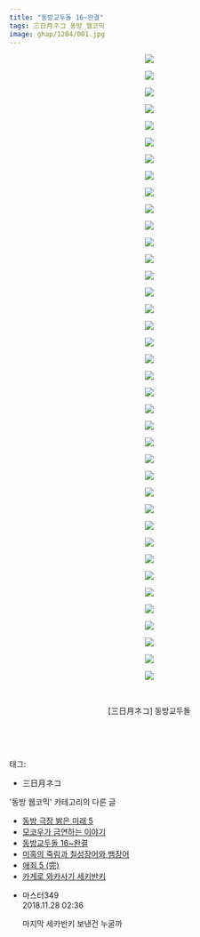 ```yaml
---
title: "동방교두돌 16~완결"
tags: 三日月ネコ 동방_웹코믹
image: ghap/1204/001.jpg
---
```

<div class="article">
<p style="text-align: center; clear: none; float: none;"><img src="{{ site.nasurl }}/ghap/1204/001.jpg"/></p>
<p style="text-align: center; clear: none; float: none;"><img src="{{ site.nasurl }}/ghap/1204/002.jpg"/></p>
<p style="text-align: center; clear: none; float: none;"><img src="{{ site.nasurl }}/ghap/1204/003.jpg"/></p>
<p style="text-align: center; clear: none; float: none;"><img src="{{ site.nasurl }}/ghap/1204/004.jpg"/></p>
<p style="text-align: center; clear: none; float: none;"><img src="{{ site.nasurl }}/ghap/1204/005.jpg"/></p>
<p style="text-align: center; clear: none; float: none;"><img src="{{ site.nasurl }}/ghap/1204/006.jpg"/></p>
<p style="text-align: center; clear: none; float: none;"><img src="{{ site.nasurl }}/ghap/1204/007.jpg"/></p>
<p style="text-align: center; clear: none; float: none;"><img src="{{ site.nasurl }}/ghap/1204/008.jpg"/></p>
<p style="text-align: center; clear: none; float: none;"><img src="{{ site.nasurl }}/ghap/1204/009.jpg"/></p>
<p style="text-align: center; clear: none; float: none;"><img src="{{ site.nasurl }}/ghap/1204/010.jpg"/></p>
<p style="text-align: center; clear: none; float: none;"><img src="{{ site.nasurl }}/ghap/1204/011.jpg"/></p>
<p style="text-align: center; clear: none; float: none;"><img src="{{ site.nasurl }}/ghap/1204/012.jpg"/></p>
<p style="text-align: center; clear: none; float: none;"><img src="{{ site.nasurl }}/ghap/1204/013.jpg"/></p>
<p style="text-align: center; clear: none; float: none;"><img src="{{ site.nasurl }}/ghap/1204/014.jpg"/></p>
<p style="text-align: center; clear: none; float: none;"><img src="{{ site.nasurl }}/ghap/1204/015.jpg"/></p>
<p style="text-align: center; clear: none; float: none;"><img src="{{ site.nasurl }}/ghap/1204/016.jpg"/></p>
<p style="text-align: center; clear: none; float: none;"><img src="{{ site.nasurl }}/ghap/1204/017.jpg"/></p>
<p style="text-align: center; clear: none; float: none;"><img src="{{ site.nasurl }}/ghap/1204/018.jpg"/></p>
<p style="text-align: center; clear: none; float: none;"><img src="{{ site.nasurl }}/ghap/1204/019.jpg"/></p>
<p style="text-align: center; clear: none; float: none;"><img src="{{ site.nasurl }}/ghap/1204/020.jpg"/></p>
<p style="text-align: center; clear: none; float: none;"><img src="{{ site.nasurl }}/ghap/1204/021.jpg"/></p>
<p style="text-align: center; clear: none; float: none;"><img src="{{ site.nasurl }}/ghap/1204/022.jpg"/></p>
<p style="text-align: center; clear: none; float: none;"><img src="{{ site.nasurl }}/ghap/1204/023.jpg"/></p>
<p style="text-align: center; clear: none; float: none;"><img src="{{ site.nasurl }}/ghap/1204/024.jpg"/></p>
<p style="text-align: center; clear: none; float: none;"><img src="{{ site.nasurl }}/ghap/1204/025.jpg"/></p>
<p style="text-align: center; clear: none; float: none;"><img src="{{ site.nasurl }}/ghap/1204/026.jpg"/></p>
<p style="text-align: center; clear: none; float: none;"><img src="{{ site.nasurl }}/ghap/1204/027.jpg"/></p>
<p style="text-align: center; clear: none; float: none;"><img src="{{ site.nasurl }}/ghap/1204/028.jpg"/></p>
<p style="text-align: center; clear: none; float: none;"><img src="{{ site.nasurl }}/ghap/1204/029.jpg"/></p>
<p style="text-align: center; clear: none; float: none;"><img src="{{ site.nasurl }}/ghap/1204/030.jpg"/></p>
<p style="text-align: center; clear: none; float: none;"><img src="{{ site.nasurl }}/ghap/1204/031.jpg"/></p>
<p style="text-align: center; clear: none; float: none;"><img src="{{ site.nasurl }}/ghap/1204/032.jpg"/></p>
<p style="text-align: center; clear: none; float: none;"><img src="{{ site.nasurl }}/ghap/1204/033.jpg"/></p>
<p style="text-align: center; clear: none; float: none;"><img src="{{ site.nasurl }}/ghap/1204/034.jpg"/></p>
<p style="text-align: center; clear: none; float: none;"><img src="{{ site.nasurl }}/ghap/1204/035.jpg"/></p>
<p style="text-align: center; clear: none; float: none;"><img src="{{ site.nasurl }}/ghap/1204/036.jpg"/></p>
<p style="text-align: center; clear: none; float: none;"><img src="{{ site.nasurl }}/ghap/1204/037.jpg"/></p>
<p style="text-align: center; clear: none; float: none;"><img src="{{ site.nasurl }}/ghap/1204/038.jpg"/></p>
<p style="text-align: center; clear: none; float: none;"><br/></p>
<p style="text-align: center; clear: none; float: none;">[三日月ネコ] 동방교두돌</p>
<p style="text-align: center; clear: none; float: none;"><br/></p>
<p><br/></p>
</div><div class="tagTrail">
<p>태그: </p>
<ul>
<li>三日月ネコ</li>
</ul>
</div><div class="another">
<p>'동방 웹코믹' 카테고리의 다른 글</p>
<ul>
<li><a href="/2016-07-30-ghap_1233">동방 극장 밝은 미래 5</a></li>
<li><a href="/2016-07-29-ghap_1205">모코우가 금연하는 이야기</a></li>
<li><a href="/2016-07-29-ghap_1204">동방교두돌 16~완결</a></li>
<li><a href="/2016-07-28-ghap_1191">미혹의 죽림과 칠성장어와 뱀장어</a></li>
<li><a href="/2016-07-28-ghap_1185">애죄 5 (完)</a></li>
<li><a href="/2016-07-28-ghap_1182">카게로 와카사기 세키반키</a></li>
</ul>
</div><div class="cb_module cb_fluid">
<div class="cb_wrt cb_profile">
<div class="comment">
<ul>
<li class="cb_thumb_off" id="comment15379373">
<div class="cb_comment_area">
<div class="cb_info_area">
<div class="cb_section">
<span class="cb_nick_name">마스터349</span>
</div>
<div class="cb_section">
<span class="cb_date">2018.11.28 02:36 </span>
</div>
</div>
<div class="cb_dsc_comment">
<p class="cb_dsc">
											마지막 세카반키 보낸건 누굴까
										</p>
</div>
</div></li>
</ul>
</div>
</div><!-- commentList close -->
</div>
<br/>
<p id="refer"></p>
<br/>

